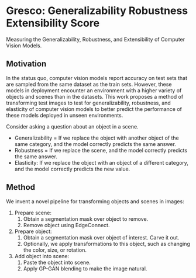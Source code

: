# Gresco: Generalizability Robustness Extensibility Score
Measuring the Generalizability, Robustness, and Extensibility of Computer Vision Models.

## Motivation
In the status quo, computer vision models report accuracy on test sets that are sampled from the same dataset as the train sets. However, these models in deployment encounter an environment with a higher variety of objects and scenes than in the datasets. This work proposes a method of transforming test images to test for generalizability, robustness, and elasticity of computer vision models to better predict the performance of these models deployed in unseen environments. 

Consider asking a question about an object in a scene.
* Generalizability = If we replace the object with another object of the same category, and the model correctly predicts the same answer.
* Robustness = If we replace the scene, and the model correctly predicts the same answer.
* Elasticity: If we replace the object with an object of a different category, and the model correctly predicts the new value.  

## Method
We invent a novel pipeline for transforming objects and scenes in images:
1. Prepare scene: 
    1. Obtain a segmentation mask over object to remove.
    2. Remove object using EdgeConnect. 
2. Prepare object: 
    1. Obtain a segmentation mask over object of interest. Carve it out.
    2. Optionally, we apply transformations to this object, such as changing the color, size, or rotation.
3. Add object into scene:
    1. Paste the object into scene.
    2. Apply GP-GAN blending to make the image natural.
